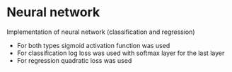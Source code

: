 # Neural network
Implementation of neural network (classification and regression)
* For both types sigmoid activation function was used
* For classification log loss was used with softmax layer for the last layer
* For regression quadratic loss was used
